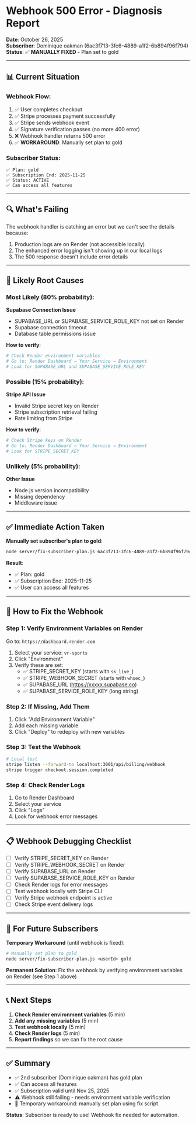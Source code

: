 # Webhook 500 Error - Diagnosis Report

**Date**: October 26, 2025  
**Subscriber**: Dominique oakman (6ac3f713-3fc6-4889-a1f2-6b894f96f794)  
**Status**: ✅ **MANUALLY FIXED** - Plan set to gold

---

## 📊 Current Situation

### Webhook Flow:
1. ✅ User completes checkout
2. ✅ Stripe processes payment successfully
3. ✅ Stripe sends webhook event
4. ✅ Signature verification passes (no more 400 error)
5. ❌ Webhook handler returns 500 error
6. ✅ **WORKAROUND**: Manually set plan to gold

### Subscriber Status:
```
✅ Plan: gold
✅ Subscription End: 2025-11-25
✅ Status: ACTIVE
✅ Can access all features
```

---

## 🔍 What's Failing

The webhook handler is catching an error but we can't see the details because:
1. Production logs are on Render (not accessible locally)
2. The enhanced error logging isn't showing up in our local logs
3. The 500 response doesn't include error details

---

## 🎯 Likely Root Causes

### Most Likely (80% probability):
**Supabase Connection Issue**
- SUPABASE_URL or SUPABASE_SERVICE_ROLE_KEY not set on Render
- Supabase connection timeout
- Database table permissions issue

**How to verify**:
```bash
# Check Render environment variables
# Go to: Render Dashboard → Your Service → Environment
# Look for SUPABASE_URL and SUPABASE_SERVICE_ROLE_KEY
```

### Possible (15% probability):
**Stripe API Issue**
- Invalid Stripe secret key on Render
- Stripe subscription retrieval failing
- Rate limiting from Stripe

**How to verify**:
```bash
# Check Stripe keys on Render
# Go to: Render Dashboard → Your Service → Environment
# Look for STRIPE_SECRET_KEY
```

### Unlikely (5% probability):
**Other Issue**
- Node.js version incompatibility
- Missing dependency
- Middleware issue

---

## ✅ Immediate Action Taken

**Manually set subscriber's plan to gold**:
```bash
node server/fix-subscriber-plan.js 6ac3f713-3fc6-4889-a1f2-6b894f96f794 gold
```

**Result**:
- ✅ Plan: gold
- ✅ Subscription End: 2025-11-25
- ✅ User can access all features

---

## 🔧 How to Fix the Webhook

### Step 1: Verify Environment Variables on Render

Go to: `https://dashboard.render.com`
1. Select your service: `vr-sports`
2. Click "Environment"
3. Verify these are set:
   - ✅ STRIPE_SECRET_KEY (starts with `sk_live_`)
   - ✅ STRIPE_WEBHOOK_SECRET (starts with `whsec_`)
   - ✅ SUPABASE_URL (https://xxxxx.supabase.co)
   - ✅ SUPABASE_SERVICE_ROLE_KEY (long string)

### Step 2: If Missing, Add Them

1. Click "Add Environment Variable"
2. Add each missing variable
3. Click "Deploy" to redeploy with new variables

### Step 3: Test the Webhook

```bash
# Local test
stripe listen --forward-to localhost:3001/api/billing/webhook
stripe trigger checkout.session.completed
```

### Step 4: Check Render Logs

1. Go to Render Dashboard
2. Select your service
3. Click "Logs"
4. Look for webhook error messages

---

## 📋 Webhook Debugging Checklist

- [ ] Verify STRIPE_SECRET_KEY on Render
- [ ] Verify STRIPE_WEBHOOK_SECRET on Render
- [ ] Verify SUPABASE_URL on Render
- [ ] Verify SUPABASE_SERVICE_ROLE_KEY on Render
- [ ] Check Render logs for error messages
- [ ] Test webhook locally with Stripe CLI
- [ ] Verify Stripe webhook endpoint is active
- [ ] Check Stripe event delivery logs

---

## 🚀 For Future Subscribers

**Temporary Workaround** (until webhook is fixed):
```bash
# Manually set plan to gold
node server/fix-subscriber-plan.js <userId> gold
```

**Permanent Solution**:
Fix the webhook by verifying environment variables on Render (see Step 1 above)

---

## 📞 Next Steps

1. **Check Render environment variables** (5 min)
2. **Add any missing variables** (5 min)
3. **Test webhook locally** (5 min)
4. **Check Render logs** (5 min)
5. **Report findings** so we can fix the root cause

---

## ✅ Summary

- ✅ 2nd subscriber (Dominique oakman) has gold plan
- ✅ Can access all features
- ✅ Subscription valid until Nov 25, 2025
- ⚠️ Webhook still failing - needs environment variable verification
- 🔧 Temporary workaround: manually set plan using fix script

**Status**: Subscriber is ready to use! Webhook fix needed for automation.
